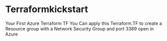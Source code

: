 # Terraformkickstart
Your First Azure Terraform TF
You Can apply this Terraform.TF to create a Resource group with a Network Security Group and port 3389 open in Azure 



